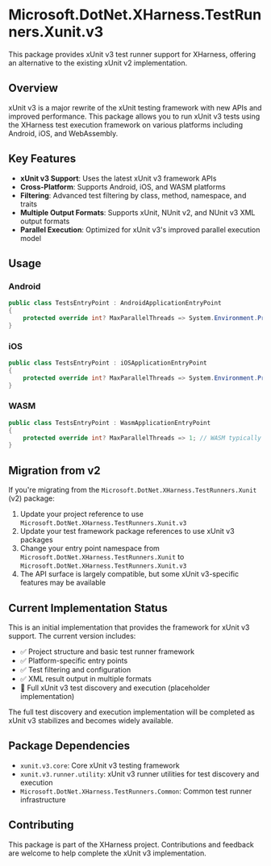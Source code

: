 # Microsoft.DotNet.XHarness.TestRunners.Xunit.v3

This package provides xUnit v3 test runner support for XHarness, offering an alternative to the existing xUnit v2 implementation.

## Overview

xUnit v3 is a major rewrite of the xUnit testing framework with new APIs and improved performance. This package allows you to run xUnit v3 tests using the XHarness test execution framework on various platforms including Android, iOS, and WebAssembly.

## Key Features

- **xUnit v3 Support**: Uses the latest xUnit v3 framework APIs
- **Cross-Platform**: Supports Android, iOS, and WASM platforms
- **Filtering**: Advanced test filtering by class, method, namespace, and traits
- **Multiple Output Formats**: Supports xUnit, NUnit v2, and NUnit v3 XML output formats
- **Parallel Execution**: Optimized for xUnit v3's improved parallel execution model

## Usage

### Android

```csharp
public class TestsEntryPoint : AndroidApplicationEntryPoint
{
    protected override int? MaxParallelThreads => System.Environment.ProcessorCount;
}
```

### iOS

```csharp
public class TestsEntryPoint : iOSApplicationEntryPoint
{
    protected override int? MaxParallelThreads => System.Environment.ProcessorCount;
}
```

### WASM

```csharp
public class TestsEntryPoint : WasmApplicationEntryPoint
{
    protected override int? MaxParallelThreads => 1; // WASM typically single-threaded
}
```

## Migration from v2

If you're migrating from the `Microsoft.DotNet.XHarness.TestRunners.Xunit` (v2) package:

1. Update your project reference to use `Microsoft.DotNet.XHarness.TestRunners.Xunit.v3`
2. Update your test framework package references to use xUnit v3 packages
3. Change your entry point namespace from `Microsoft.DotNet.XHarness.TestRunners.Xunit` to `Microsoft.DotNet.XHarness.TestRunners.Xunit.v3`
4. The API surface is largely compatible, but some xUnit v3-specific features may be available

## Current Implementation Status

This is an initial implementation that provides the framework for xUnit v3 support. The current version includes:

- ✅ Project structure and basic test runner framework
- ✅ Platform-specific entry points
- ✅ Test filtering and configuration
- ✅ XML result output in multiple formats
- 🚧 Full xUnit v3 test discovery and execution (placeholder implementation)

The full test discovery and execution implementation will be completed as xUnit v3 stabilizes and becomes widely available.

## Package Dependencies

- `xunit.v3.core`: Core xUnit v3 testing framework
- `xunit.v3.runner.utility`: xUnit v3 runner utilities for test discovery and execution
- `Microsoft.DotNet.XHarness.TestRunners.Common`: Common test runner infrastructure

## Contributing

This package is part of the XHarness project. Contributions and feedback are welcome to help complete the xUnit v3 implementation.